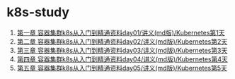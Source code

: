 # k8s-study
1. [第一章 容器集群k8s从入门到精通资料day01/讲义(md版)/Kubernetes第1天](./容器集群k8s从入门到精通资料day01/讲义(md版)/Kubernetes第1天.md)
2. [第二章 容器集群k8s从入门到精通资料day02/讲义(md版)/Kubernetes第2天](./容器集群k8s从入门到精通资料day02/讲义(md版)/Kubernetes第2天.md)
3. [第三章 容器集群k8s从入门到精通资料day03/讲义(md版)/Kubernetes第3天](./容器集群k8s从入门到精通资料day03/讲义(md版)/Kubernetes第3天.md)
4. [第四章 容器集群k8s从入门到精通资料day04/讲义(md版)/Kubernetes第4天](./容器集群k8s从入门到精通资料day04/讲义(md版)/Kubernetes第4天.md)
5. [第五章 容器集群k8s从入门到精通资料day05/讲义(md版)/Kubernetes第5天](./容器集群k8s从入门到精通资料day05/讲义(md版)/Kubernetes第5天.md)

